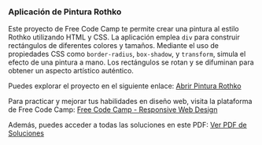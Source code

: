 
### Aplicación de Pintura Rothko

Este proyecto de Free Code Camp te permite crear una pintura al estilo Rothko utilizando HTML y CSS. La aplicación emplea `div` para construir rectángulos de diferentes colores y tamaños. Mediante el uso de propiedades CSS como `border-radius`, `box-shadow`, y `transform`, simula el efecto de una pintura a mano. Los rectángulos se rotan y se difuminan para obtener un aspecto artístico auténtico.

Puedes explorar el proyecto en el siguiente enlace:
<a href="https://informaticaempresarial-tic-docente.github.io/ModeloCajasCSSpinturaRothko/" target="_blank">Abrir Pintura Rothko</a>

Para practicar y mejorar tus habilidades en diseño web, visita la plataforma de Free Code Camp:
[Free Code Camp - Responsive Web Design](https://www.freecodecamp.org/learn/2022/responsive-web-design/)

Además, puedes acceder a todas las soluciones en este PDF:
[Ver PDF de Soluciones](https://drive.google.com/file/d/1bMqtVNX0k_EfuTS2vJy2Hj72P25qVK0F/view?usp=drive_link)

